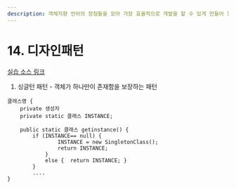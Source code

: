 ```yaml
---
description: 객체지향 언어의 장점들을 모아 가장 효율적으로 개발을 할 수 있게 만들어 놓은 유형
---
```


# 14. 디자인패턴
[실습 소스 링크](https://github.com/jinrang2/TJS_BigData/tree/master/src/1_JAVA/ch14_pattern/src/singleton)
1. 싱글턴 패턴 - 객체가 하나만이 존재함을 보장하는 패턴

```text
클래스명 {
    private 생성자
    private static 클래스 INSTANCE; 
    
    public static 클래스 getinstance() {
	    if (INSTANCE== null) {
				INSTANCE = new SingletonClass();
				return INSTANCE;
			}
			else { 	return INSTANCE; }
		}
		....
}
```


